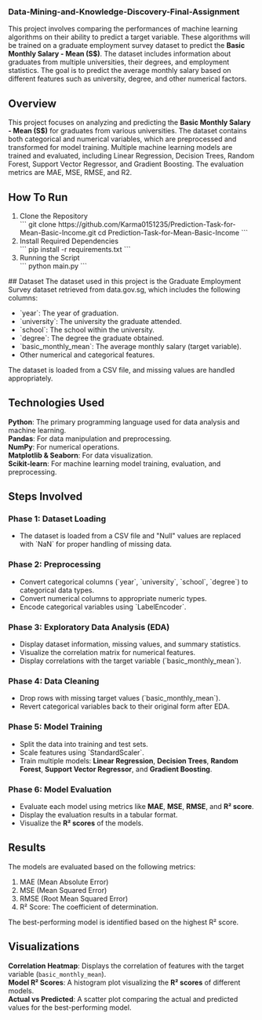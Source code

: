 ### Data-Mining-and-Knowledge-Discovery-Final-Assignment


This project involves comparing the performances of machine learning algorithms on their ability to predict a target variable. These algorithms will be trained on a graduate employment survey dataset to predict the **Basic Monthly Salary - Mean (S$)**. The dataset includes information about graduates from multiple universities, their degrees, and employment statistics. The goal is to predict the average monthly salary based on different features such as university, degree, and other numerical factors.

## Overview

This project focuses on analyzing and predicting the **Basic Monthly Salary - Mean (S$)** for graduates from various universities. The dataset contains both categorical and numerical variables, which are preprocessed and transformed for model training. Multiple machine learning models are trained and evaluated, including Linear Regression, Decision Trees, Random Forest, Support Vector Regressor, and Gradient Boosting. The evaluation metrics are MAE, MSE, RMSE, and R2. 

## How To Run
<ol>
 <li> Clone the Repository </li>
 ```
 git clone https://github.com/Karma0151235/Prediction-Task-for-Mean-Basic-Income.git 
 cd Prediction-Task-for-Mean-Basic-Income
 ```
 <li> Install Required Dependencies </li>
 ```
 pip install -r requirements.txt
 ```
 <li> Running the Script </li>
 ```
 python main.py
 ```
</ol>
## Dataset 
The dataset used in this project is the Graduate Employment Survey dataset retrieved from data.gov.sg, which includes the following columns:
<ul>
 <li>`year`: The year of graduation. </li>

 <li>`university`: The university the graduate attended. </li>

 <li>`school`: The school within the university. </li>

 <li>`degree`: The degree the graduate obtained. </li>

 <li>`basic_monthly_mean`: The average monthly salary (target variable). </li>

 <li>Other numerical and categorical features. </li>
</ul>

The dataset is loaded from a CSV file, and missing values are handled appropriately. 

## Technologies Used

**Python**: The primary programming language used for data analysis and machine learning. <br/>
**Pandas**: For data manipulation and preprocessing. <br/>
**NumPy**: For numerical operations. <br/>
**Matplotlib & Seaborn**: For data visualization. <br/>
**Scikit-learn**: For machine learning model training, evaluation, and preprocessing. <br/>

## Steps Involved

### Phase 1: Dataset Loading
<ul>
 <li>The dataset is loaded from a CSV file and "Null" values are replaced with `NaN` for proper handling of missing data.</li>
</ul>

### Phase 2: Preprocessing
<ul>
  <li>Convert categorical columns (`year`, `university`, `school`, `degree`) to categorical data types.</li>
  <li>Convert numerical columns to appropriate numeric types.</li>
  <li>Encode categorical variables using `LabelEncoder`.</li>
</ul>

### Phase 3: Exploratory Data Analysis (EDA)
<ul>
  <li>Display dataset information, missing values, and summary statistics.</li>
  <li>Visualize the correlation matrix for numerical features.</li>
  <li>Display correlations with the target variable (`basic_monthly_mean`).</li>
</ul>

### Phase 4: Data Cleaning
<ul>
  <li>Drop rows with missing target values (`basic_monthly_mean`).</li>
  <li>Revert categorical variables back to their original form after EDA.</li>
</ul>

### Phase 5: Model Training
<ul>
  <li>Split the data into training and test sets.</li>
  <li>Scale features using `StandardScaler`.</li>
  <li>Train multiple models: <strong>Linear Regression</strong>, <strong>Decision Trees</strong>, <strong>Random Forest</strong>, <strong>Support Vector Regressor</strong>, and <strong>Gradient Boosting</strong>.</li>
</ul>

### Phase 6: Model Evaluation
<ul>
 <li>Evaluate each model using metrics like <strong>MAE</strong>, <strong>MSE</strong>, <strong>RMSE</strong>, and <strong>R² score</strong>.</li>
 <li>Display the evaluation results in a tabular format.</li>
 <li>Visualize the <strong>R² scores</strong> of the models.</li>
</ul>

## Results
The models are evaluated based on the following metrics:
</br>
<ol>
  <li>MAE (Mean Absolute Error)</li>
  <li>MSE (Mean Squared Error)</li>
  <li>RMSE (Root Mean Squared Error)</li>
  <li>R² Score: The coefficient of determination.</li>
</ol>
The best-performing model is identified based on the highest R² score.

## Visualizations
**Correlation Heatmap**: Displays the correlation of features with the target variable (`basic_monthly_mean`). <br/>
**Model R² Scores**: A histogram plot visualizing the **R² scores** of different models. <br/>
**Actual vs Predicted**: A scatter plot comparing the actual and predicted values for the best-performing model. <br/>
